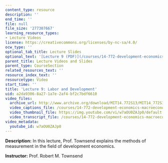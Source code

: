 ```yaml
---
content_type: resource
description: ''
end_time: ''
file: null
file_size: '277307667'
learning_resource_types:
- Lecture Videos
license: https://creativecommons.org/licenses/by-nc-sa/4.0/
ocw_type: ''
optional_tab_title: Lecture Slides
optional_text: '[Lecture 9 (PDF)](/courses/14-772-development-economics-macroeconomics-spring-2013/resources/mit14_772s13_lecture9)'
parent_title: Lecture Videos and Slides
parent_type: CourseSection
related_resources_text: ''
resource_index_text: ''
resourcetype: Video
start_time: ''
title: 'Lecture 9: Labor and Development'
uid: a2da9306-8a27-1a7e-2af4-bf2c7bdf6610
video_files:
  archive_url: http://www.archive.org/download/MIT14.772S13/MIT14_772S13_lec09_300k.mp4
  video_captions_file: /courses/14-772-development-economics-macroeconomics-spring-2013/6e1d9ff376e75cdea8becfae0c4dc067_w7aOU0ZAJp0.vtt
  video_thumbnail_file: https://img.youtube.com/vi/w7aOU0ZAJp0/default.jpg
  video_transcript_file: /courses/14-772-development-economics-macroeconomics-spring-2013/8ab76ca2aa34ce5f3742f8a44d29e46b_w7aOU0ZAJp0.pdf
video_metadata:
  youtube_id: w7aOU0ZAJp0
---
```


**Description:** In this lecture, Prof. Townsend explains the methods of measurement in the field of development economics.

**Instructor:** Prof. Robert M. Townsend

